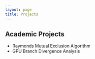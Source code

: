 ```yaml
---
layout: page
title: Projects
---
```


Academic Projects
-----------------

* Raymonds Mutual Exclusion Algorithm
* GPU Branch Divergence Analysis


